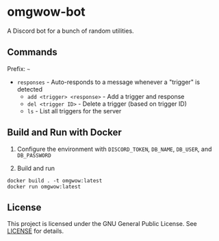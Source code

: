# omgwow-bot
A Discord bot for a bunch of random utilities.

## Commands
Prefix: `~`
* `responses` - Auto-responds to a message whenever a "trigger" is detected 
    * `add <trigger> <response>` - Add a trigger and response
    * `del <trigger ID>` - Delete a trigger (based on trigger ID)
    * `ls` - List all triggers for the server

## Build and Run with Docker
1. Configure the environment with `DISCORD_TOKEN`, `DB_NAME`, `DB_USER`, and `DB_PASSWORD`

2. Build and run
```
docker build . -t omgwow:latest
docker run omgwow:latest
```

## License
This project is licensed under the GNU General Public License. See [LICENSE](./LICENSE) for details.
